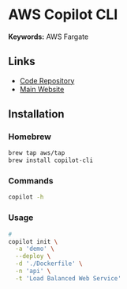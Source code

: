 # AWS Copilot CLI

**Keywords:** AWS Fargate

## Links

- [Code Repository](https://github.com/aws/copilot-cli)
- [Main Website](https://aws.github.io/copilot-cli/)

## Installation

### Homebrew

```sh
brew tap aws/tap
brew install copilot-cli
```

### Commands

```sh
copilot -h
```

### Usage

```sh
#
copilot init \
  -a 'demo' \
  --deploy \
  -d './Dockerfile' \
  -n 'api' \
  -t 'Load Balanced Web Service'
```
